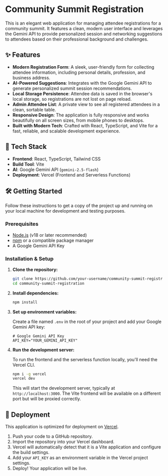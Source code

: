 # Community Summit Registration

This is an elegant web application for managing attendee registrations for a community summit. It features a clean, modern user interface and leverages the Gemini API to provide personalized session and networking suggestions to attendees based on their professional background and challenges.

## ✨ Features

-   **Modern Registration Form**: A sleek, user-friendly form for collecting attendee information, including personal details, profession, and business address.
-   **AI-Powered Suggestions**: Integrates with the Google Gemini API to generate personalized summit session recommendations.
-   **Local Storage Persistence**: Attendee data is saved in the browser's local storage, so registrations are not lost on page reload.
-   **Admin Attendee List**: A private view to see all registered attendees in a clean, sortable table.
-   **Responsive Design**: The application is fully responsive and works beautifully on all screen sizes, from mobile phones to desktops.
-   **Built with Modern Tech**: Crafted with React, TypeScript, and Vite for a fast, reliable, and scalable development experience.

## 🚀 Tech Stack

-   **Frontend**: React, TypeScript, Tailwind CSS
-   **Build Tool**: Vite
-   **AI**: Google Gemini API (`gemini-2.5-flash`)
-   **Deployment**: Vercel (Frontend and Serverless Functions)

## 🛠️ Getting Started

Follow these instructions to get a copy of the project up and running on your local machine for development and testing purposes.

### Prerequisites

-   [Node.js](https://nodejs.org/) (v18 or later recommended)
-   [npm](https://www.npmjs.com/) or a compatible package manager
-   A Google Gemini API Key

### Installation & Setup

1.  **Clone the repository:**
    ```bash
    git clone https://github.com/your-username/community-summit-registration.git
    cd community-summit-registration
    ```

2.  **Install dependencies:**
    ```bash
    npm install
    ```

3.  **Set up environment variables:**

    Create a file named `.env` in the root of your project and add your Google Gemini API key:
    ```
    # Google Gemini API Key
    API_KEY="YOUR_GEMINI_API_KEY"
    ```

4.  **Run the development server:**

    To run the frontend and the serverless function locally, you'll need the Vercel CLI.

    ```bash
    npm i -g vercel
    vercel dev
    ```
    This will start the development server, typically at `http://localhost:3000`. The Vite frontend will be available on a different port but will be proxied correctly.

## 🚢 Deployment

This application is optimized for deployment on [Vercel](https://vercel.com/).

1.  Push your code to a GitHub repository.
2.  Import the repository into your Vercel dashboard.
3.  Vercel will automatically detect that it is a Vite application and configure the build settings.
4.  Add your `API_KEY` as an environment variable in the Vercel project settings.
5.  Deploy! Your application will be live.
